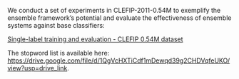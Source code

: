 We conduct a set of experiments in CLEFIP-2011-0.54M to exemplify the ensemble framework’s potential and evaluate the effectiveness of ensemble systems against base classifiers:

[Single-label training and evaluation - CLEFIP 0.54M dataset](https://github.com/ekamater/Ensemble-Framework-for-Text-Classification/blob/main/experiments/Single-label%20training%20and%20evaluation%20-%20CLEFIP%200.54M%20dataset%20-%20public.ipynb)


The stopword list is available here: https://drive.google.com/file/d/1QgVcHXTiCdf1mDewqd39g2CHDVqfeUKO/view?usp=drive_link. 
